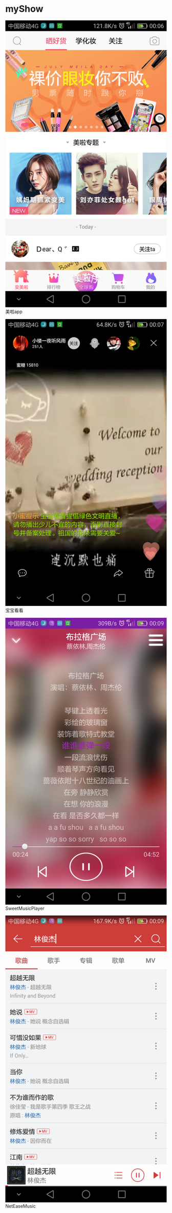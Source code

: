 # myShow

![美啦app](device-2016-07-12-000607.png)
美啦app

![宝宝看看](device-2016-07-12-000757.png)
宝宝看看

![SweetMusicPlayer](device-2016-07-12-000922.png)
SweetMusicPlayer

![NetEaseMusic](device-2016-07-12-001001.png)
NetEaseMusic
